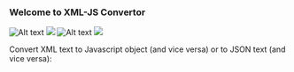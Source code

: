 ### Welcome to XML-JS Convertor
![Alt text](http://nashwaan.github.com/xml-js/logo.svg)
<img src="http://nashwaan.github.com/xml-js/logo.svg">
![Alt text](http://nashwaan.github.io/xml-js/logo.svg)
<img src="http://nashwaan.github.io/xml-js/logo.svg">

Convert XML text to Javascript object (and vice versa) or to JSON text (and vice versa):
